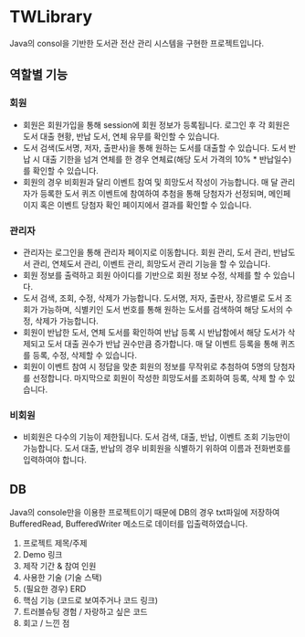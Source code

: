 # TWLibrary
Java의 consol을 기반한 도서관 전산 관리 시스템을 구현한 프로젝트입니다.

## 역할별 기능
### 회원
- 회원은 회원가입을 통해 session에 회원 정보가 등록됩니다. 로그인 후 각 회원은 도서 대출 현황, 반납 도서, 연체 유무를 확인할 수 있습니다.
- 도서 검색(도서명, 저자, 출판사)을 통해 원하는 도서를 대출할 수 있습니다. 도서 반납 시 대출 기한을 넘겨 연체를 한 경우 연체료(해당 도서 가격의 10% * 반납일수)를 확인할 수 있습니다. 
- 회원의 경우 비회원과 달리 이벤트 참여 및 희망도서 작성이 가능합니다. 매 달 관리자가 등록한 도서 퀴즈 이벤트에 참여하여 추첨을 통해 당첨자가 선정되며, 메인페이지 혹은 이벤트 당첨자 확인 페이지에서 결과를 확인할 수 있습니다.

### 관리자
- 관리자는 로그인을 통해 관리자 페이지로 이동합니다. 회원 관리, 도서 관리, 반납도서 관리, 연체도서 관리, 이벤트 관리, 희망도서 관리 기능을 할 수 있습니다.
- 회원 정보를 출력하고 회원 아이디를 기반으로 회원 정보 수정, 삭제를 할 수 있습니다.
- 도서 검색, 조회, 수정, 삭제가 가능합니다. 도서명, 저자, 출판사, 장르별로 도서 조회가 가능하며, 식별키인 도서 번호를 통해 원하는 도서를 검색하여 해당 도서의 수정, 삭제가 가능합니다.
- 회원이 반납한 도서, 연체 도서를 확인하여 반납 등록 시 반납함에서 해당 도서가 삭제되고 도서 대출 권수가 반납 권수만큼 증가합니다. 매 달 이벤트 등록을 통해 퀴즈를 등록, 수정, 삭제할 수 있습니다.
- 회원이 이벤트 참여 시 정답을 맞춘 회원의 정보를 무작위로 추첨하여 5명의 당첨자를 선정합니다. 마지막으로 회원이 작성한 희망도서를 조회하여 등록, 삭제 할 수 있습니다.

### 비회원
- 비회원은 다수의 기능이 제한됩니다. 도서 검색, 대출, 반납, 이벤트 조회 기능만이 가능합니다. 도서 대출, 반납의 경우 비회원을 식별하기 위하여 이름과 전화번호를 입력하여야 합니다.

## DB
Java의 console만을 이용한 프로젝트이기 때문에 DB의 경우 txt파일에 저장하여 BufferedRead, BufferedWriter 메소드로 데이터를 입출력하였습니다.



1. 프로젝트 제목/주제
2. Demo 링크
3. 제작 기간 & 참여 인원
4. 사용한 기술 (기술 스택)
5. (필요한 경우) ERD                   
6. 핵심 기능 (코드로 보여주거나 코드 링크)
7. 트러블슈팅 경험 / 자랑하고 싶은 코드
8. 회고 / 느낀 점
